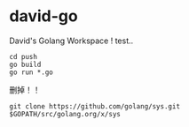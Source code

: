 # david-go
David's Golang Workspace !  test..

```
cd push
go build 
go run *.go
```

删掉！！

 
```
git clone https://github.com/golang/sys.git $GOPATH/src/golang.org/x/sys
```
